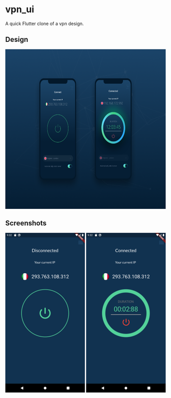 # vpn_ui

A quick Flutter clone of a vpn design.

## Design

<img src="uiDesign/image_processing20200424-6790-1gpzc36.png" height="500em" />

## Screenshots 

<img src="uiDesign\Screenshot_1637533007.png" height="500em" />

<img src="uiDesign\Screenshot_1637532998.png" height="500em" />

